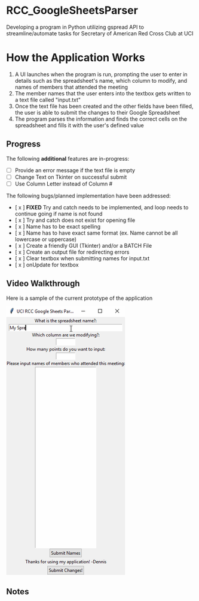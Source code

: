 # RCC_GoogleSheetsParser
Developing a program in Python utilizing gspread API to streamline/automate tasks for Secretary of American Red Cross Club at UCI

# How the Application Works
1. A UI launches when the program is run, prompting the user to enter in details such as the spreadsheet's name, which column to modify, and names of members that attended the meeting
2. The member names that the user enters into the textbox gets written to a text file called "input.txt"
3. Once the text file has been created and the other fields have been filled, the user is able to submit the changes to their Google Spreadsheet
4. The program parses the information and finds the correct cells on the spreadsheet and fills it with the user's defined value

## Progress

The following **additional** features are in-progress:

* [  ] Provide an error message if the text file is empty
* [  ] Change Text on Tkinter on successful submit
* [  ] Use Column Letter instead of Column #

The following bugs/planned implementation have been addressed:
* [ x ] **FIXED** Try and catch needs to be implemented, and loop needs to continue going if name is not found
* [ x ] Try and catch does not exist for opening file
* [ x ] Name has to be exact spelling
* [ x ] Name has to have exact same format (ex. Name cannot be all lowercase or uppercase)
* [ x ] Create a friendly GUI (Tkinter) and/or a BATCH File
* [ x ] Create an output file for redirecting errors
* [ x ] Clear textbox when submitting names for input.txt
* [ x ] onUpdate for textbox

## Video Walkthrough

Here is a sample of the current prototype of the application

<img src='walkthrough.gif' title='Video Walkthrough' width='' alt='Video Walkthrough' />

## Notes